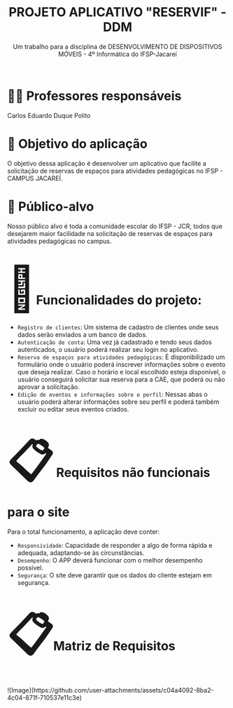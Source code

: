 <h1 align="center"> PROJETO APLICATIVO "RESERVIF" - DDM </h1>
<p align="center">Um trabalho para a disciplina de DESENVOLVIMENTO DE DISPOSITIVOS MÓVEIS - 4º Informática do IFSP-Jacareí</p>
<br>
<p align="center">
<h1>👨‍🏫 Professores responsáveis </h1> 

Carlos Eduardo Duque Polito 

<h1>🎯 Objetivo do aplicação</h1> 
O objetivo dessa aplicação é desenvolver um aplicativo que facilite a solicitação de reservas de espaços para atividades pedagógicas no IFSP - CAMPUS JACAREÍ. 
<br>

<h1>👥 Público-alvo</h2>
Nosso público alvo é toda a comunidade escolar do IFSP - JCR, todos que desejarem maior facilidade na solicitação de reservas de espaços para atividades pedagógicas no campus. 

<h1><span style='font-size:100px;'>&#128311;</span>Funcionalidades do projeto:</h2>

- `Registro de clientes`: Um sistema de cadastro de clientes onde seus dados serão enviados a um banco de dados.
- `Autenticação de conta`: Uma vez já cadastrado e tendo seus dados autenticados, o usuário poderá realizar seu login no aplicativo. 
- `Reserva de espaços para atividades pedagógicas`: É disponibilizado um formulário onde o usuário poderá inscrever informações sobre o evento que deseja realizar. Caso o horário e local escolhido esteja disponível, o usuário conseguirá solicitar sua reserva para a CAE, que poderá ou não aprovar a solicitação.
- `Edição de eventos e informações sobre o perfil`: Nessas abas o usuário poderá alterar informações sobre seu perfil e poderá também excluir ou editar seus eventos criados.
  
<h1><span style='font-size:100px;'>&#128203;</span> Requisitos não funcionais para o site</h1> 
Para o total funcionamento, a aplicação deve conter:

- `Responsividade`: Capacidade de responder a algo de forma rápida e adequada, adaptando-se às circunstâncias. 
- `Desempenho`: O APP deverá funcionar com o melhor desempenho possível.
- `Segurança`: O site deve garantir que os dados do cliente estejam em segurança.

<h1><span style='font-size:100px;'>&#128203;</span>Matriz de Requisitos</h1>
![Image](https://github.com/user-attachments/assets/c04a4092-8ba2-4c04-871f-710537e11c3e)
